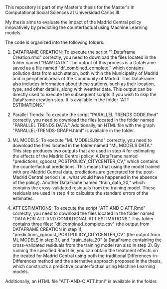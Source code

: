 This repository is part of my Master's thesis for the Master's in Computational Social Sciences at Universidad Carlos III.

My thesis aims to evaluate the impact of the Madrid Central policy innovatively by predicting the counterfactual using Machine Learning models.

The code is organized into the following folders:

1. DATAFRAME CREATION: To execute the script "1.Dataframe Creation.rmd" correctly, you need to download the files located in the folder named "RAW DATA."
The output of this process is a DataFrame saved as a file named "df_combined_complete," which contains pollution data from each station, both within the Municipality of Madrid and in peripheral areas of the Community of Madrid. This DataFrame also includes information about these stations, such as their location, type, and other details, along with weather data. This output can be directly used to execute the subsequent scripts if you wish to skip the DataFrame creation step. It is available in the folder "ATT ESTIMATIONS."

2. Parallel Trends: To execute the script "PARALLEL TRENDS CODE.Rmd" correctly, you need to download the files located in the folder named "PARALLEL TRENDS DATA." Additionally, an HTML file with the graph "PARALLEL-TRENDS-GRAPH.html" is available in the folder.

3. ML MODELS: To execute "ML MODELS.Rmd" correctly, you need to download the files located in the folder named "ML MODELS DATA." This step produces two outputs that are used in step 4 for estimating the effects of the Madrid Central policy:
A DataFrame named "predictions_xgboost_POSTPOLICY_CITYCENTER_CV," which contains the counterfactual predictions. This means that using the model trained with pre-Madrid Central data, predictions are generated for the post-Madrid Central period (i.e., what would have happened in the absence of the policy).
Another DataFrame named "train_data_20," which contains the cross-validated residuals from the training model. These residuals are used in step 4 to calculate the standard errors of the estimates.

4. ATT ESTIMATIONS: To execute the script "ATT AND C ATT.Rmd" correctly, you need to download the files located in the folder named "DATA FOR ATT AND CONDITIONAL ATT ESTIMATIONS." This folder contains three files: "df_combined_complete.csv" (the output from DATAFRAME CREATION in step 1), "predictions_xgboost_POSTPOLICY_CITYCENTER_CV" (the output from ML MODELS in step 3), and "train_data_20" (a DataFrame containing the cross-validated residuals from the training model run also in step 3). By running the specified Rmd file, you can obtain the treatment effects on the treated for Madrid Central using both the traditional Differences-in-Differences method and the alternative approach proposed in the thesis, which constructs a predictive counterfactual using Machine Learning models.

Additionally, an HTML file "ATT-AND-C ATT.html" is available in the folder.
